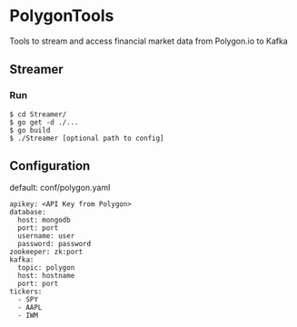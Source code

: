 # PolygonTools
Tools to stream and access financial market data from Polygon.io to Kafka

## Streamer
### Run
```
$ cd Streamer/  
$ go get -d ./...  
$ go build  
$ ./Streamer [optional path to config]  
```

## Configuration
default: conf/polygon.yaml

```
apikey: <API Key from Polygon>
database:
  host: mongodb
  port: port
  username: user
  password: password
zookeeper: zk:port
kafka:
  topic: polygon
  host: hostname
  port: port
tickers:
  - SPY
  - AAPL
  - IWM
```

